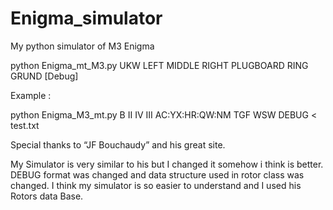 # Enigma_simulator

My python simulator of M3 Enigma

python Enigma_mt_M3.py UKW LEFT MIDDLE RIGHT PLUGBOARD RING GRUND [Debug]

Example :

python Enigma_M3_mt.py B II IV III AC:YX:HR:QW:NM TGF WSW DEBUG < test.txt




Special thanks to “JF Bouchaudy” and his great site.

My Simulator is very similar to his but I changed it somehow i think is better.
DEBUG format was changed and data structure used in rotor class was changed.
I think my simulator is so easier to understand and I used his Rotors data Base.
